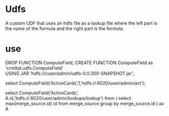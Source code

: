 # Udfs
A custom UDF that uses an hdfs file as a lookup file where the left part is the name of the formula and the right part is the formula.


# use 
DROP FUNCTION ComputeField;
CREATE FUNCTION ComputeField as 'crmlbd.udfs.ComputeField'  
USING JAR 'hdfs:///user/admin/udfs-0.0.300-SNAPSHOT.jar';

select ComputeField('ActiveCards',1,'hdfs://<namenode>:8020/user/admin/act');

select ComputeField('ActiveCards', A.id,'hdfs://<namenode>:8020/user/admin/lookups/lookup')
from 
(
  select max(merge_source.id) id
  from merge_source
  group by merge_source.id 
)  as A
